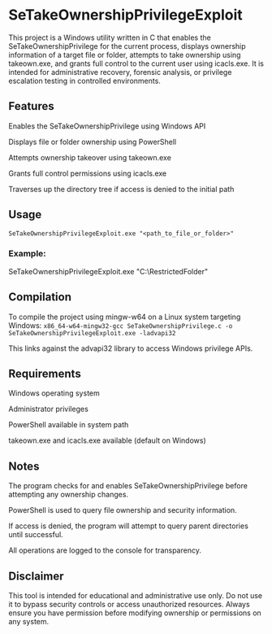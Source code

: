 # SeTakeOwnershipPrivilegeExploit

This project is a Windows utility written in C that enables the SeTakeOwnershipPrivilege for the current process, displays ownership information of a target file or folder, attempts to take ownership using takeown.exe, and grants full control to the current user using icacls.exe. It is intended for administrative recovery, forensic analysis, or privilege escalation testing in controlled environments.

## Features

Enables the SeTakeOwnershipPrivilege using Windows API

Displays file or folder ownership using PowerShell

Attempts ownership takeover using takeown.exe

Grants full control permissions using icacls.exe

Traverses up the directory tree if access is denied to the initial path

## Usage

```SeTakeOwnershipPrivilegeExploit.exe "<path_to_file_or_folder>"```

### Example:
SeTakeOwnershipPrivilegeExploit.exe "C:\RestrictedFolder"


## Compilation

To compile the project using mingw-w64 on a Linux system targeting Windows:
```x86_64-w64-mingw32-gcc SeTakeOwnershipPrivilege.c -o SeTakeOwnershipPrivilegeExploit.exe -ladvapi32```

This links against the advapi32 library to access Windows privilege APIs.

## Requirements

Windows operating system

Administrator privileges

PowerShell available in system path

takeown.exe and icacls.exe available (default on Windows)

## Notes

The program checks for and enables SeTakeOwnershipPrivilege before attempting any ownership changes.

PowerShell is used to query file ownership and security information.

If access is denied, the program will attempt to query parent directories until successful.

All operations are logged to the console for transparency.

## Disclaimer

This tool is intended for educational and administrative use only. Do not use it to bypass security controls or access unauthorized resources. Always ensure you have permission before modifying ownership or permissions on any system.
